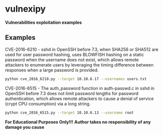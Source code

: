 # vulnexipy

**Vulnerabilities exploitation examples**

## Examples

CVE-2016-6210 - sshd in OpenSSH before 7.3, when SHA256 or SHA512 are used for user password hashing, uses BLOWFISH hashing on a static password when the username does not exist, which allows remote attackers to enumerate users by leveraging the timing difference between responses when a large password is provided.

```bash
python cve_2016_6210.py --target 10.10.6.17 --usernames users.txt
```
CVE-2016-6515 - The auth_password function in auth-passwd.c in sshd in OpenSSH before 7.3 does not limit password lengths for password authentication, which allows remote attackers to cause a denial of service (crypt CPU consumption) via a long string. 

```bash
python cve_2016_6515.py --target 10.10.6.13 --username root
```

**For Educational Purposes Only!!!**
**Author takes no responsibility of any damage you cause**
